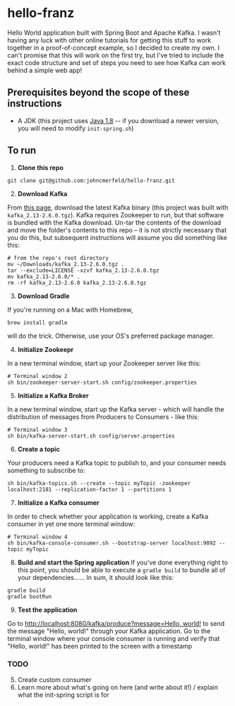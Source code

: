 # hello-franz
Hello World application built with Spring Boot and Apache Kafka. I wasn't having any luck with other online tutorials for getting this stuff to work together in a proof-of-concept example, so I decided to create my own. I can't promise that this will work on the first try, but I've tried to include the exact code structure and set of steps you need to see how Kafka can work behind a simple web app!

## Prerequisites beyond the scope of these instructions
  - A JDK (this project uses [Java 1.8](https://www.oracle.com/java/technologies/javase/javase-jdk8-downloads.html) -- if you download a newer version, you will need to modify `init-spring.sh`)

## To run
  1. **Clone this repo**
```shell
git clone git@github.com:johncmerfeld/hello-franz.git
```

  2. **Download Kafka**

From [this page](https://kafka.apache.org/downloads), download the latest Kafka binary (this project was built with `kafka_2.13-2.6.0.tgz`). Kafka requires Zookeeper to run, but that software is bundled with the Kafka download. Un-tar the contents of the download and move the folder's contents to this repo – it is not strictly necessary that you do this, but subsequent instructions will assume you did something like this:
```shell
# from the repo's root directory
mv ~/Downloads/kafka_2.13-2.6.0.tgz .
tar --exclude=LICENSE -xzvf kafka_2.13-2.6.0.tgz
mv kafka_2.13-2.6.0/* .
rm -rf kafka_2.13-2.6.0 kafka_2.13-2.6.0.tgz
```

  3. **Download Gradle**

If you're running on a Mac with Homebrew, 
```shell
brew install gradle
```
will do the trick. Otherwise, use your OS's preferred package manager.

  4. **Initialize Zookeepr**

In a new terminal window, start up your Zookeeper server like this:
```shell
# Terminal window 2
sh bin/zookeeper-server-start.sh config/zookeeper.properties
```

  5. **Initialize a Kafka Broker**

In a new terminal window, start up the Kafka server - which will handle the distribution of messages from Producers to Consumers - like this: 
```shell
# Terminal window 3
sh bin/kafka-server-start.sh config/server.properties
```

  6. **Create a topic**

Your producers need a Kafka topic to publish to, and your consumer needs something to subscribe to: 
```shell
sh bin/kafka-topics.sh --create --topic myTopic -zookeeper localhost:2181 --replication-factor 1 --partitions 1
```

  7. **Initialize a Kafka consumer**

In order to check whether your application is working, create a Kafka consumer in yet one more terminal window: 
```shell
# Terminal window 4
sh bin/kafka-console-consumer.sh --bootstrap-server localhost:9092 --topic myTopic
```

  8. **Build and start the Spring application**
If you've done everything right to this point, you should be able to execute a `gradle build` to bundle all of your dependencies...... In sum, it should look like this:
```shell
gradle build
gradle bootRun
```

  9. **Test the application**

  Go to [http://localhost:8080/kafka/produce?message=Hello, world!](http://localhost:8080/kafka/produce?message=Hello,%20world!) to send the message "Hello, world!" through your Kafka application. Go to the terminal window where your console consumer is running and verify that "Hello, world!" has been printed to the screen with a timestamp


### TODO

5. Create custom consumer
6. Learn more about what's going on here (and write about it!) / explain what the init-spring script is for
